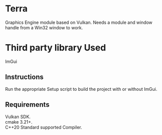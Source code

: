 # Terra
Graphics Engine module based on Vulkan. Needs a module and window handle from a Win32 window to work.

# Third party library Used
ImGui

## Instructions
Run the appropriate Setup script to build the project with or without ImGui.

## Requirements
Vulkan SDK.\
cmake 3.21+.\
C++20 Standard supported Compiler.
